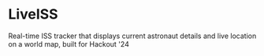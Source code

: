 # LiveISS
Real-time ISS tracker that displays current astronaut details and live location on a world map, built for Hackout '24
